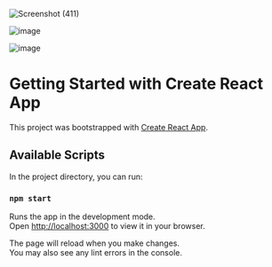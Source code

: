 
![Screenshot (411)](https://github.com/MunishRawal/weatherapp/assets/84963440/a25d5e3f-42d8-442c-9bec-d916e6425e67)


![image](https://github.com/MunishRawal/weatherapp/assets/84963440/e3d5fb4a-4305-4c3d-ac5a-867af28d7cd6)


![image](https://github.com/MunishRawal/weatherapp/assets/84963440/f50a077c-1abe-4366-b283-550ce109125d)

















# Getting Started with Create React App

This project was bootstrapped with [Create React App](https://github.com/facebook/create-react-app).

## Available Scripts

In the project directory, you can run:

### `npm start`

Runs the app in the development mode.\
Open [http://localhost:3000](http://localhost:3000) to view it in your browser.

The page will reload when you make changes.\
You may also see any lint errors in the console.

